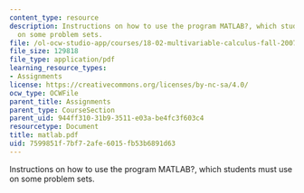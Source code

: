 ```yaml
---
content_type: resource
description: Instructions on how to use the program MATLAB?, which students must use
  on some problem sets.
file: /ol-ocw-studio-app/courses/18-02-multivariable-calculus-fall-2007/7599851f7bf72afe6015fb53b6891d63_matlab.pdf
file_size: 129818
file_type: application/pdf
learning_resource_types:
- Assignments
license: https://creativecommons.org/licenses/by-nc-sa/4.0/
ocw_type: OCWFile
parent_title: Assignments
parent_type: CourseSection
parent_uid: 944ff310-31b9-3511-e03a-be4fc3f603c4
resourcetype: Document
title: matlab.pdf
uid: 7599851f-7bf7-2afe-6015-fb53b6891d63
---
```

Instructions on how to use the program MATLAB?, which students must use on some problem sets.